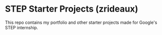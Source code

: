 # STEP Starter Projects (zrideaux)

This repo contains my portfolio and other starter projects made for Google's STEP internship.